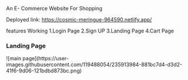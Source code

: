 An E- Commerce Website For Shopping

Deployed link:  https://cosmic-meringue-964590.netlify.app/



features Working
1.Login Page
2.Sign UP 
3.Landing Page
4.Cart Page


<h3>Landing Page</h3>
![main page](https://user-images.githubusercontent.com/119488054/235913984-881bc7d4-d3d2-41f6-9d06-121bdbd873bc.png)
